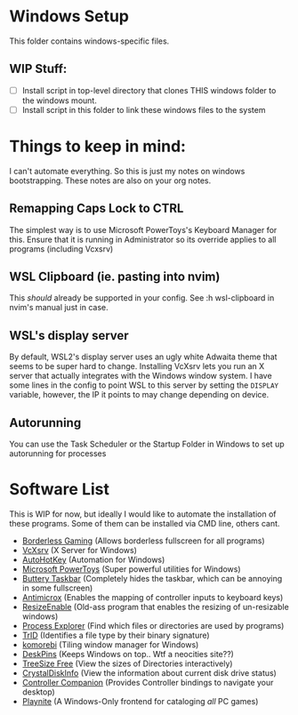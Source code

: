 # Windows Setup

This folder contains windows-specific files.

## WIP Stuff:

 - [ ] Install script in top-level directory that clones THIS windows folder to the windows mount.
 - [ ] Install script in this folder to link these windows files to the system

# Things to keep in mind:
I can't automate everything. So this is just my notes on windows bootstrapping.
These notes are also on your org notes.

## Remapping Caps Lock to CTRL
The simplest way is to use Microsoft PowerToys's Keyboard Manager for this. Ensure that it is running in Administrator so its override applies to all programs (including Vcxsrv)

## WSL Clipboard (ie. pasting into nvim)
This *should* already be supported in your config. See :h wsl-clipboard in nvim's manual just in case.

## WSL's display server
By default, WSL2's display server uses an ugly white Adwaita theme that seems to be super hard to change.
Installing VcXsrv lets you run an X server that actually integrates with the Windows window system.
I have some lines in the config to point WSL to this server by setting the `DISPLAY` variable, however, the IP it points to may change depending on device.

## Autorunning
You can use the Task Scheduler or the Startup Folder in Windows to set up autorunning for processes 

# Software List
This is WIP for now, but ideally I would like to automate the installation of these programs. Some of them can be installed via CMD line, others cant.

- [Borderless Gaming](https://github.com/Codeusa/Borderless-Gaming) (Allows borderless fullscreen for all programs) 
- [VcXsrv](https://github.com/marchaesen/vcxsrv) (X Server for Windows)
- [AutoHotKey](https://www.autohotkey.com/) (Automation for Windows)
- [Microsoft PowerToys](https://learn.microsoft.com/en-us/windows/powertoys/) (Super powerful utilities for Windows)
- [Buttery Taskbar](https://github.com/LuisThiamNye/ButteryTaskbar2) (Completely hides the taskbar, which can be annoying in some fullscreen)
- [Antimicrox](https://github.com/AntiMicroX/antimicrox) (Enables the mapping of controller inputs to keyboard keys)
- [ResizeEnable](http://www.digitallis.co.uk/pc/downloads.html) (Old-ass program that enables the resizing of un-resizable windows)
- [Process Explorer](https://learn.microsoft.com/en-us/sysinternals/downloads/process-explorer) (Find which files or directories are used by programs)
- [TrID](https://mark0.net/soft-trid-e.html) (Identifies a file type by their binary signature)
- [komorebi](https://github.com/LGUG2Z/komorebi) (Tiling window manager for Windows)
- [DeskPins](https://efotinis.neocities.org/deskpins/) (Keeps Windows on top.. Wtf a neocities site??) 
- [TreeSize Free](https://www.jam-software.com/treesize_free) (View the sizes of Directories interactively)
- [CrystalDiskInfo](https://crystalmark.info/en/software/crystaldiskinfo/) (View the information about current disk drive status)
- [Controller Companion](http://controllercompanion.com/) (Provides Controller bindings to navigate your desktop)
- [Playnite](https://playnite.link/) (A Windows-Only frontend for cataloging *all* PC games)
